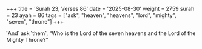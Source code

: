 +++
title = 'Surah 23, Verses 86'
date = '2025-08-30'
weight = 2759
surah = 23
ayah = 86
tags = ["ask", "heaven", "heavens", "lord", "mighty", "seven", "throne"]
+++

˹And˺ ask ˹them˺, “Who is the Lord of the seven heavens and the Lord of the Mighty Throne?”
